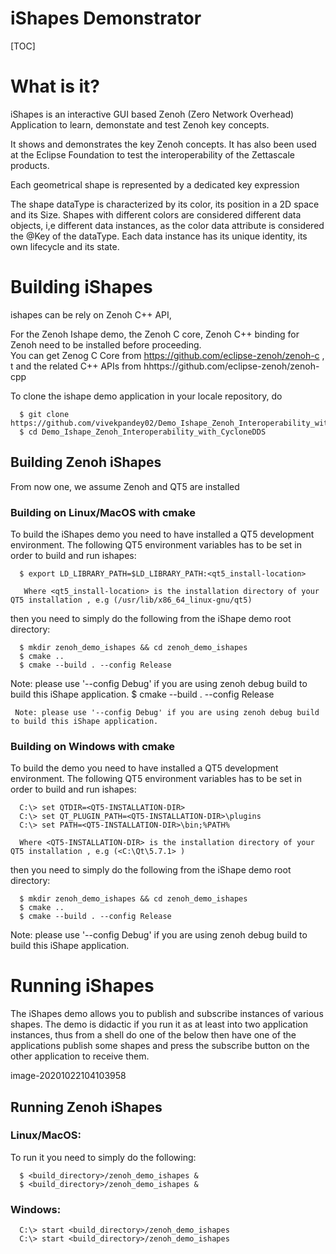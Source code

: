 # iShapes Demonstrator 
[TOC]

# What is it? 
iShapes is an interactive GUI based Zenoh (Zero Network Overhead) Application to learn, demonstate and test Zenoh key concepts.

It shows and demonstrates the key Zenoh concepts.
It has also been used at the Eclipse Foundation to test the interoperability of the Zettascale products.

Each geometrical shape is represented by a dedicated key expression


The shape dataType is characterized by its color, its position in a 2D space and its Size. 
Shapes with different colors are considered different data objects, i,e different data instances, as the color data attribute is considered the @Key of the dataType. Each data instance has its unique identity, its own lifecycle and its state.


# Building iShapes

ishapes can be rely on Zenoh C++ API, 

For the Zenoh Ishape demo, the Zenoh C core, Zenoh C++ binding for Zenoh need to be installed before proceeding.   
You can get Zenog C Core from https://github.com/eclipse-zenoh/zenoh-c  , t and the related C++ APIs from hhttps://github.com/eclipse-zenoh/zenoh-cpp



To clone the ishape demo application in your locale repository, do  

      $ git clone https://github.com/vivekpandey02/Demo_Ishape_Zenoh_Interoperability_with_CycloneDDS   
      $ cd Demo_Ishape_Zenoh_Interoperability_with_CycloneDDS   


## Building Zenoh iShapes

From now one, we assume Zenoh and QT5 are installed

### Building on Linux/MacOS with cmake
To build the iShapes demo you need to have installed a QT5 development environment. The following QT5 environment variables has to be set in order to build and run ishapes:
      
      $ export LD_LIBRARY_PATH=$LD_LIBRARY_PATH:<qt5_install-location>
      
       Where <qt5_install-location> is the installation directory of your QT5 installation , e.g (/usr/lib/x86_64_linux-gnu/qt5)  

then you need to simply do the following from the iShape demo root directory:

      $ mkdir zenoh_demo_ishapes && cd zenoh_demo_ishapes  
      $ cmake .. 
      $ cmake --build . --config Release  
  
 Note: please use '--config Debug' if you are using zenoh debug build to build this iShape application.
      $ cmake --build . --config Release  
      
     Note: please use '--config Debug' if you are using zenoh debug build to build this iShape application.

### Building on Windows with cmake
To build the demo you need to have installed a QT5 development environment. The following QT5 environment variables has to be set in order to build and run ishapes:

      C:\> set QTDIR=<QT5-INSTALLATION-DIR> 
      C:\> set QT_PLUGIN_PATH=<QT5-INSTALLATION-DIR>\plugins  
      C:\> set PATH=<QT5-INSTALLATION-DIR>\bin;%PATH%   
      
      Where <QT5-INSTALLATION-DIR> is the installation directory of your QT5 installation , e.g (<C:\Qt\5.7.1> )  

then you need to simply do the following from the iShape demo root directory:

      $ mkdir zenoh_demo_ishapes && cd zenoh_demo_ishapes
      $ cmake ..
      $ cmake --build . --config Release    
      
Note: please use '--config Debug' if you are using zenoh debug build to build this iShape application.
      

# Running iShapes

The iShapes demo allows you to publish and subscribe instances of various shapes. The demo is didactic if you run it as at least into two application instances, thus from a shell do one of the below then have one of the applications publish some shapes and press the subscribe button on the other application to receive them.

image-20201022104103958

## Running Zenoh iShapes
### Linux/MacOS:
To run it  you  need to simply do the following:

      $ <build_directory>/zenoh_demo_ishapes &  
      $ <build_directory>/zenoh_demo_ishapes &  

### Windows: 
      
      C:\> start <build_directory>/zenoh_demo_ishapes  
      C:\> start <build_directory>/zenoh_demo_ishapes  
  
